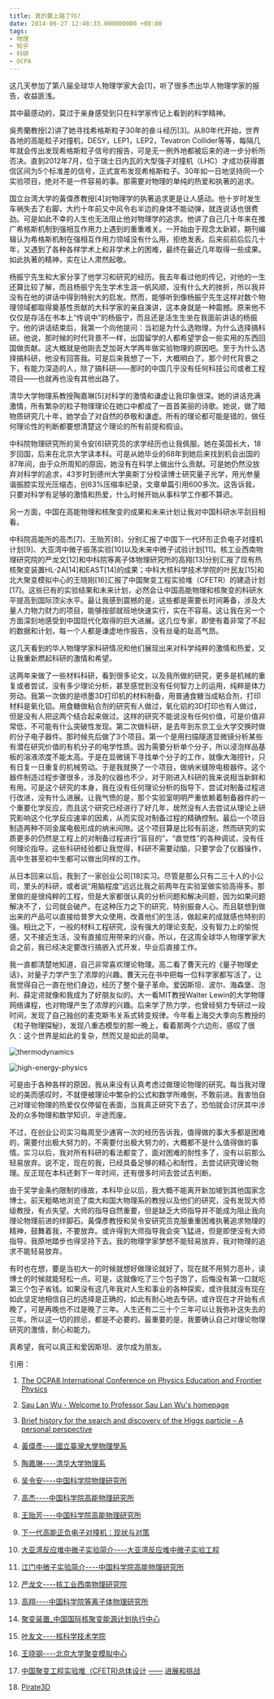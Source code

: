 ```yaml
---
title: 真的要上路了吗?
date: 2014-06-27 12:48:33.000000000 +08:00
tags:
- 物理
- 知乎
- 科研
- OCPA
---
```


这几天参加了第八届全球华人物理学家大会\[1\]，听了很多杰出华人物理学家的报告，收益匪浅。

其中最感动的，莫过于亲身感受到只在科学家传记上看到的科学精神。

吳秀蘭教授\[2\]讲了她寻找希格斯粒子30年的奋斗经历\[3\]。从80年代开始，世界各地的高能粒子对撞机，DESY，LEP1，LEP2，Tevatron Collider等等，每隔几年就会传出发现希格斯粒子信号的报告，可是无一例外地都被后来的进一步分析所否决。直到2012年7月，位于瑞士日内瓦的大型强子对撞机（LHC）才成功获得置信区间为5个标准差的信号，正式宣布发现希格斯粒子。30年如一日地坚持同一个实验项目，绝对不是一件容易的事。那需要对物理的单纯的热爱和执著的追求。

国立台湾大学的黃偉彥教授\[4\]对物理学的执著追求更是让人感动。他十岁时发生车祸失去了右脚，大约十年前又中风令右半边的身体不能动弹，就连说话也很费劲。可是如此不幸的人生也无法阻止他对物理学的追求。他讲了自己几十年来在推广希格斯机制到强相互作用力上遇到的重重难关。一开始由于观念太新颖，期刊编辑认为希格斯机制在强相互作用力领域没有什么用，拒绝发表。后来前前后后几十年，又遇到了各种各样学术上和非学术上的困难，最终在最近几年取得一些成果。如此执著的精神，实在让人肃然起敬。

杨振宁先生和大家分享了他学习和研究的经历。我去年看过他的传记，对他的一生还算比较了解，而且杨振宁先生学术生涯一帆风顺，没有什么大的挫折，所以我并没有在他的讲话中得到特别大的启发。然而，能够听到像杨振宁先生这样对数个物理领域都取得奠基性贡献的大科学家的亲自演讲，这本身就是一种震撼。原来他不仅仅是存活在书本上“传说中”的杨振宁，而且还是活生生坐在我面前讲话的杨振宁。他的讲话结束后，我第一个向他提问：当初是为什么选物理，为什么选择搞科研。他说，那时候的时代背景不一样，出国留学的人都希望学会一些实用的东西回国做贡献。这大概就是他刚去芝加哥大学两年做实验物理的原因吧。至于为什么选择搞科研，他没有回答我。可是后来我想了一下，大概明白了。那个时代背景之下，有能力深造的人，除了搞科研——那时的中国几乎没有任何科技公司或者工程项目——也就再也没有其他出路了。

清华大学物理系教授陶嘉琳\[5\]对科学的激情和谦虚让我印象很深。她的讲话充满激情，所有繁杂的粒子物理理论在她口中都成了一首首美丽的诗歌。她说，做了暗物质研究几十年，她学会了对自然的恭敬和谦虚。所有的理论都可能是错的，做任何理论性的判断都要想清楚这个理论的所有前提和假设。

中科院物理研究所的吴令安\[6\]研究员的求学经历也让我佩服。她在英国长大，18岁回国，后来在北京大学读本科。可是从她毕业的68年到她后来找到机会出国的87年间，由于众所周知的原因，她没有在科学上做出什么贡献。可是她仍然没放弃对科学的追求，43岁时到德州大学奥斯丁分校读博士研究量子光学，用光参量谐振腔实现光压缩态，创63%压缩率纪录，文章单篇引用600多次。这告诉我，只要对科学有足够的激情和热爱，什么时候开始从事科学工作都不算迟。

另一方面，中国在高能物理和核聚变的成果和未来计划让我对中国科研水平刮目相看。

中科院高能所的高杰\[7\]、王贻芳\[8\]，分别汇报了中国下一代环形正负电子对撞机计划\[9\]、大亚湾中微子振荡实验\[10\]以及未来中微子试验计划\[11\]。核工业西南物理研究院的严龙文\[12\]和中科院等离子体物理研究所的高翔\[13\]分别汇报了现有热核聚变装置HL-2A\[14\]和EAST\[14\]的成果；中科大核科学技术学院的叶民友\[15\]和北大聚变模拟中心的王晓刚\[16\]汇报了中国聚变工程实验堆（CFETR）的建造计划\[17\]。这些已有的实验结果和未来计划，必然会让中国高能物理和核聚变的科研水平提高到国际顶尖水平。最让我感到震撼的是，这些都是需要长时间筹备，涉及大量人力物力财力的项目，能够按部就班地快速实行，实在不容易。这让我在另一个方面深刻地感受到中国现代化取得的巨大进展。这几位专家，即使有着非常了不起的数据和计划，每一个人都是谦虚地作报告，没有丝毫的趾高气昂。

这几天看到的华人物理学家科研情况和他们展现出来对科学纯粹的激情和热爱，又让我重新燃起科研的激情和希望。

这两年来做了一些材料科研，看到很多论文，以及我所做的研究，更多是机械的重复或者尝试，没有多少理论分析，甚至感觉到没有任何智力上的运用，纯粹是体力劳动。我第一次做的是喷墨3D打印机的材料制备，用普通食糖当成粘合剂，打印材料是氧化铝。用食糖做粘合剂的研究有人做过，氧化铝的3D打印也有人做过，但是没有人把这两个结合起来做过。这样的研究不能说没有任何价值，可是价值非常低，不可能有什么突破性发现。第二次做科研，是去年到东京工业大学交换时做的分子电子器件。那时候先后做了3个项目。第一个是用扫描隧道显微镜分析某些有潜在研究价值的有机分子的电学性质。因为需要分析单个分子，所以浸泡样品基板的溶液浓度不能太高。于是在显微镜下寻找单个分子的工作，就像大海捞针，只有日复一日重复的机械劳动。于是我就换了一个项目，做纳米缝隙电极器件。这个器件制造过程步骤很多，涉及的仪器也不少，对于刚进入科研的我来说相当新鲜和有用。可是这个研究的本身，我在没有任何理论分析的指导下，尝试对制备过程进行改进，没有什么进展。让我气愤的是，那个实验室明明严重依赖着制备器件的一个重要化学反应，而且这个研究已经进行了好几年，居然没有人去尝试从理论上研究影响这个化学反应速率的因素，从而实现对制备过程的精确控制。最后一个项目制造两种不同金属电极形成的纳米间隙。这个项目算是比较有前途，然而研究的实质更多的仍然是工程上的对制备过程进行“盲目的”，“直觉性”的各种调试，没有任何理论指导。这些科研经验都让我觉得，科研不需要动脑，只要学会了仪器操作，高中生甚至初中生都可以做出同样的工作。

从日本回来以后，我到了一家创业公司\[18\]实习。尽管是那么只有二三十人的小公司，里头的科研，或者说“用脑程度”远远比我之前两年在实验室做实验高得多。那里做的是很纯粹的工程，但是大家都很认真的分析问题和解决问题，因为如果问题解决不了，公司就会破产。在这种压力之下的研究，特别振奋人心。而且联想到做出来的产品可以直接给普罗大众使用，改善他们的生活，做起来的成就感也特别的强。相比之下，一般的材料工程研究，没有强大的理论支配，没有智力上的愉悦感，又不接近生活，没有直接应用带来的兴奋。所以，在这周全球华人物理学家大会之前，我已经决定要改行搞嵌入式开发，毕业后直接工作。

我一直都清楚地知道，自己非常喜欢理论物理。高二看了曹天元的《量子物理史话》，对量子力学产生了浓厚的兴趣。曹天元在书中把每一位科学家都写活了，让我觉得自己一直在他们身边，经历了整个量子革命。爱因斯坦、波尔、海森堡、泡利、薛定谔就像和我成为了好朋友似的。大一看MIT教授Walter Lewin的大学物理网络课程，也对物理产生了浓厚的兴趣。后来学了热力学，也曾经努力专研过一段时间，发现了自己独创的麦克斯韦关系式转变规律。今年看上海交大季向东教授的《粒子物理探秘》，发现八重态模型的那一晚上，看着那两个六边形，感叹了很久：这个世界是如此的复杂，然而又是如此的简单。

![thermodynamics](thermodynamics.jpg)

![high-energy-physics](high-energy-physics.jpg)

可是由于各种各样的原因，我从来没有认真考虑过做理论物理的研究。每当我对理论的美而感叹时，不就便被理论中繁杂的公式和数学所难倒，不敢前进。我害怕自己对理论物理的热爱仅仅停留在表面，当我真正研究下去了，恐怕就会讨厌其中涉及的众多物理和数学知识，半途而废。

不过，在创业公司实习每周至少通宵一次的经历告诉我，值得做的事大多都是困难的，需要付出极大努力的，不需要付出极大努力的，大概都不是什么值得做的事情。实习以后，我对所有科研的看法都变了，面对困难的耐性多了，没有以前那么轻易放弃。说不定，现在的我，已经具备足够的精心和耐性，去尝试研究理论物理。反正现在本科还剩下一年时间，还有很多时间去尝试去判断。

由于奖学金条约限制的缘故，本科毕业以后，我大概不能离开新加坡到其他国家念博士。前天粗略地浏览了南大和国大物理系的教授以及他们的研究，没有发现大师级教授，有点失望。大师的指导自然重要，但是缺乏大师指导并不能成为阻止我向理论物理前进的绊脚石。黃偉彥教授和吴令安研究员克服重重困难执著追求物理的精神，鼓舞着我，不要放弃。或许得到大师指导我会突飞猛进，但是即使没有大师指导，我原地踏步也得坚持下去。我的物理学家梦想不能轻易放弃，我对物理的追求不能轻易放弃。

有时也在想，要是当初大一的时候就想好做理论就好了，现在就不用努力恶补，读博士的时候就能轻松一点。可是，这就像吃了三个包子饱了，后悔没有第一口就吃第三个包子省钱。如果没有这几年我对人生和事业的各种探索，或许我就没有现在如此坚定地相信自己的选择是正确的，如此有耐心地去专研。或许现在才开始有点晚了，可是再晚也不过是晚了三年。人生还有二三十个三年可以让我弥补这失去的三年。所以这一切的顾忌，都是不必要的。最重要的是，我要确认自己对理论物理研究的激情，耐心和能力。

真希望，我可以真正和爱因斯坦、波尔成为朋友。

引用：

1.  [The OCPA8 International Conference on Physics Education and Frontier Physics](http://www.ntu.edu.sg/ias/upcomingevents/OCPA8/Pages/default.aspx)
    
2.  [Sau Lan Wu - Welcome to Professor Sau Lan Wu's homepage](https://wisconsin.cern.ch/wus/)
    
3.  [Brief history for the search and discovery of the Higgs particle – A personal perspective](http://arxiv.org/pdf/1403.4425v1.pdf)
    
4.  [黃偉彥](http://www.phys.ntu.edu.tw/member/main1.aspx?mem_id=59)[\----](http://www.phys.ntu.edu.tw/member/main1.aspx?mem_id=59)[國立臺灣大學物理學系](http://www.phys.ntu.edu.tw/member/main1.aspx?mem_id=59)
    
5.  [陶嘉琳](http://www.phys.tsinghua.edu.cn/publish/phy/6032/2011/20110307110409282930408/20110307110409282930408_.html)[\----](http://www.phys.tsinghua.edu.cn/publish/phy/6032/2011/20110307110409282930408/20110307110409282930408_.html)[清华大学物理系](http://www.phys.tsinghua.edu.cn/publish/phy/6032/2011/20110307110409282930408/20110307110409282930408_.html)
    
6.  [吴令安](http://www.iop.cas.cn/rcjy/zgjgwry/?dir=zgjgwry&t=detail&id=409)[\----](http://www.iop.cas.cn/rcjy/zgjgwry/?dir=zgjgwry&t=detail&id=409)[中国科学院物理研究所](http://www.iop.cas.cn/rcjy/zgjgwry/?dir=zgjgwry&t=detail&id=409)
    
7.  [高杰](http://sourcedb.ihep.cas.cn/zw/zjrc/ds/hjsjyy/201006/t20100613_2882342.html)[\----](http://sourcedb.ihep.cas.cn/zw/zjrc/ds/hjsjyy/201006/t20100613_2882342.html)[中国科学院高能物理研究所](http://sourcedb.ihep.cas.cn/zw/zjrc/ds/hjsjyy/201006/t20100613_2882342.html)
    
8.  [王贻芳](http://sourcedb.ihep.cas.cn/zw/zjrc/ds/lzwlyyzhwl/201006/t20100613_2882198.html)[\----](http://sourcedb.ihep.cas.cn/zw/zjrc/ds/lzwlyyzhwl/201006/t20100613_2882198.html)[中国科学院高能物理研究所](http://sourcedb.ihep.cas.cn/zw/zjrc/ds/lzwlyyzhwl/201006/t20100613_2882198.html)
    
9.  [下一代高能正负电子对撞机：现状与对策](http://www.xssc.ac.cn/ReadBrief.aspx?ItemID=1055)
    
10.  [大亚湾反应堆中微子实验简介](http://dayabay.ihep.ac.cn/chinese/gcgk/syjj/index.shtml)[\----](http://dayabay.ihep.ac.cn/chinese/gcgk/syjj/index.shtml)[大亚湾反应堆中微子实验工程](http://dayabay.ihep.ac.cn/chinese/gcgk/syjj/index.shtml)
    
11.  [江门中微子实验简介](http://www.ihep.cas.cn/dkxzz/juno/JUNO_gaikuang/201308/t20130802_3908078.html)[\----](http://www.ihep.cas.cn/dkxzz/juno/JUNO_gaikuang/201308/t20130802_3908078.html)[中国科学院高能物理研究所](http://www.ihep.cas.cn/dkxzz/juno/JUNO_gaikuang/201308/t20130802_3908078.html)
    
12.  [严龙文](http://www.swip.ac.cn/rcpy/BD04YLW.HTM)[\----](http://www.swip.ac.cn/rcpy/BD04YLW.HTM)[核工业西南物理研究院](http://www.swip.ac.cn/rcpy/BD04YLW.HTM)
    
13.  [高翔](http://www.ipp.cas.cn/rcdw/cxtd/201212/t20121230_104180.html?randid=0.24569575956403267.html)[\----](http://www.ipp.cas.cn/rcdw/cxtd/201212/t20121230_104180.html?randid=0.24569575956403267.html)[中国科学院等离子体物理研究所](http://www.ipp.cas.cn/rcdw/cxtd/201212/t20121230_104180.html?randid=0.24569575956403267.html)
    
14.  [聚变装置](http://www.iterchina.cn/jbzz/)[\_](http://www.iterchina.cn/jbzz/)[中国国际核聚变能源计划执行中心](http://www.iterchina.cn/jbzz/)
    
15.  [叶友文](http://dsxt.ustc.edu.cn/zj_js.asp?zzid=3517)[\----](http://dsxt.ustc.edu.cn/zj_js.asp?zzid=3517)[核科学技术学院](http://dsxt.ustc.edu.cn/zj_js.asp?zzid=3517)
    
16.  [王晓钢](http://www.phy.pku.edu.cn/fsc/c57699.jsp)[\----](http://www.phy.pku.edu.cn/fsc/c57699.jsp)[北京大学聚变模拟中心](http://www.phy.pku.edu.cn/fsc/c57699.jsp)
    
17.  [中国聚变工程实验堆（](http://www.phy.pku.edu.cn/fsc//admin/fileadmin/upfile/0423/1366964305951.pdf)[CFETR)](http://www.phy.pku.edu.cn/fsc//admin/fileadmin/upfile/0423/1366964305951.pdf)[总体设计](http://www.phy.pku.edu.cn/fsc//admin/fileadmin/upfile/0423/1366964305951.pdf) [——](http://www.phy.pku.edu.cn/fsc//admin/fileadmin/upfile/0423/1366964305951.pdf) [进展和挑战](http://www.phy.pku.edu.cn/fsc//admin/fileadmin/upfile/0423/1366964305951.pdf)
    
18.  [Pirate3D](http://pirate3d.com/)